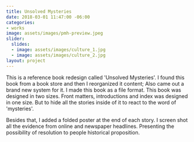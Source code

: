 ```yaml
---
title: Unsolved Mysteries
date: 2018-03-01 11:47:00 -06:00
categories:
- works
image: assets/images/pmh-preview.jpeg
slider:
  slides:
  - image: assets/images/culture_1.jpg
  - image: assets/images/culture_2.jpg
layout: project
---
```


This is a reference book redesign called 'Unsolved Mysteries'. I found this book from a book store and then I reorganized it content; Also came out a brand new system for it. 
I made this book as a file format. This book was designed in two sizes. Front matters, introductions and index was designed in one size. But to hide all the stories inside of it to react to the word of 'mysteries'. 


Besides that, I added a folded poster at the end of each story. I screen shot all the evidence from online and newspaper headlines. Presenting the possibility of resolution to people historical proposition.